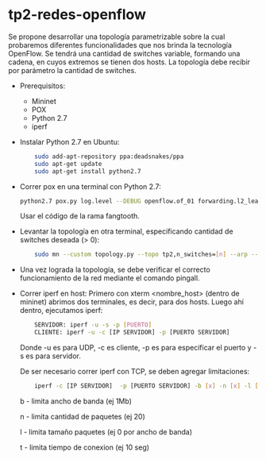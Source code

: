 # tp2-redes-openflow
Se propone desarrollar una topología parametrizable sobre la cual probaremos diferentes funcionalidades que nos brinda la tecnología OpenFlow. Se tendrá una cantidad de switches variable, formando una cadena, en cuyos extremos se tienen dos hosts. La topología debe recibir por parámetro la cantidad de switches.
- Prerequisitos:
    - Mininet
    - POX
    - Python 2.7
    - iperf

- Instalar Python 2.7 en Ubuntu:
    ```bash
        sudo add-apt-repository ppa:deadsnakes/ppa
        sudo apt-get update
        sudo apt-get install python2.7
    ```

- Correr pox en una terminal con Python 2.7:
    ```bash
    python2.7 pox.py log.level --DEBUG openflow.of_01 forwarding.l2_learning Firewall
    ```
    Usar el código de la rama fangtooth.

- Levantar la topología en otra terminal, especificando cantidad de switches deseada (> 0):
    ```bash
        sudo mn --custom topology.py --topo tp2,n_switches=[n] --arp --switch ovsk --controller remote
    ```
    
- Una vez lograda la topología, se debe verificar el correcto funcionamiento de la red mediante el comando pingall.
    
- Correr iperf en host: 
    Primero con xterm <nombre\_host> (dentro de mininet) abrimos dos terminales, es decir, para dos hosts. Luego ahí dentro, ejecutamos iperf:
    ```bash
        SERVIDOR: iperf -u -s -p [PUERTO]
        CLIENTE: iperf -u -c [IP SERVIDOR] -p [PUERTO SERVIDOR]
    ```
    Donde -u es para UDP, -c es cliente, -p es para especificar el puerto y -s es para servidor.

    De ser necesario correr iperf con TCP, se deben agregar limitaciones:
    ```bash
        iperf -c [IP SERVIDOR]  -p [PUERTO SERVIDOR] -b [x] -n [x] -l [x] -t [x]
    ```
    
    b - limita ancho de banda (ej 1Mb)
    
    n - limita cantidad de paquetes (ej 20)

    l - limita tamaño paquetes (ej 0 por ancho de banda)
    
    t - limita tiempo de conexion (ej 10 seg) 

